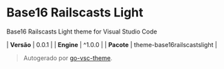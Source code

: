 # Base16 Railscasts Light

Base16 Railscasts Light theme for Visual Studio Code

| **Versão** | 0.0.1 |
| **Engine** | ^1.0.0 |
| **Pacote** | theme-base16railscastslight |

> Autogerado por [go-vsc-theme](https://github.com/natalbu/go-vsc-theme).
